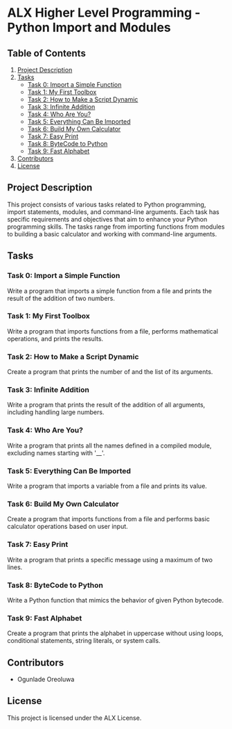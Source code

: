 # ALX Higher Level Programming - Python Import and Modules

## Table of Contents
1. [Project Description](#project-description)
2. [Tasks](#tasks)
    - [Task 0: Import a Simple Function](#task-0-import-a-simple-function)
    - [Task 1: My First Toolbox](#task-1-my-first-toolbox)
    - [Task 2: How to Make a Script Dynamic](#task-2-how-to-make-a-script-dynamic)
    - [Task 3: Infinite Addition](#task-3-infinite-addition)
    - [Task 4: Who Are You?](#task-4-who-are-you)
    - [Task 5: Everything Can Be Imported](#task-5-everything-can-be-imported)
    - [Task 6: Build My Own Calculator](#task-6-build-my-own-calculator)
    - [Task 7: Easy Print](#task-7-easy-print)
    - [Task 8: ByteCode to Python](#task-8-bytecode-to-python)
    - [Task 9: Fast Alphabet](#task-9-fast-alphabet)
3. [Contributors](#contributors)
4. [License](#license)

## Project Description
This project consists of various tasks related to Python programming, import statements, modules, and command-line arguments. Each task has specific requirements and objectives that aim to enhance your Python programming skills. The tasks range from importing functions from modules to building a basic calculator and working with command-line arguments.

## Tasks

### Task 0: Import a Simple Function
Write a program that imports a simple function from a file and prints the result of the addition of two numbers.

### Task 1: My First Toolbox
Write a program that imports functions from a file, performs mathematical operations, and prints the results.

### Task 2: How to Make a Script Dynamic
Create a program that prints the number of and the list of its arguments.

### Task 3: Infinite Addition
Write a program that prints the result of the addition of all arguments, including handling large numbers.

### Task 4: Who Are You?
Write a program that prints all the names defined in a compiled module, excluding names starting with '__'.

### Task 5: Everything Can Be Imported
Write a program that imports a variable from a file and prints its value.

### Task 6: Build My Own Calculator
Create a program that imports functions from a file and performs basic calculator operations based on user input.

### Task 7: Easy Print
Write a program that prints a specific message using a maximum of two lines.

### Task 8: ByteCode to Python
Write a Python function that mimics the behavior of given Python bytecode.

### Task 9: Fast Alphabet
Create a program that prints the alphabet in uppercase without using loops, conditional statements, string literals, or system calls.

## Contributors
- Ogunlade Oreoluwa

## License
This project is licensed under the ALX License.
